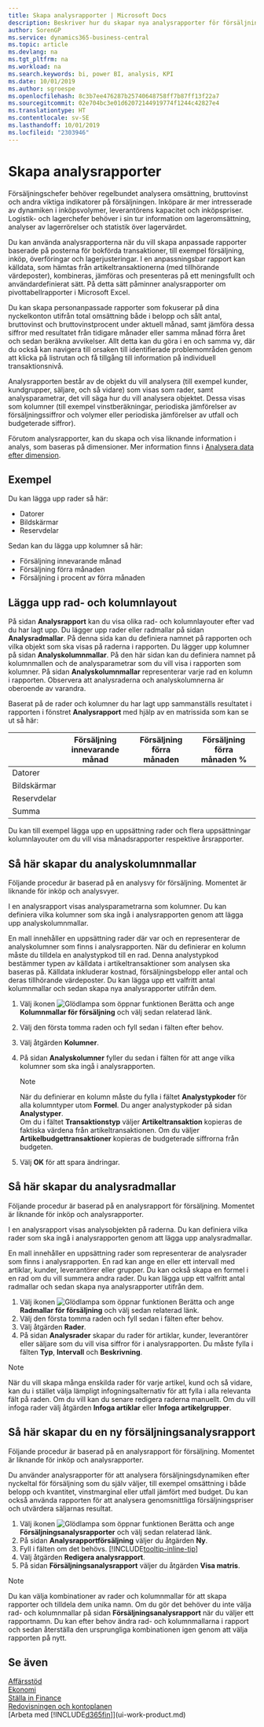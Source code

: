 ```yaml
---
title: Skapa analysrapporter | Microsoft Docs
description: Beskriver hur du skapar nya analysrapporter för försäljning, inköp och lager, och skapa analysmallar.
author: SorenGP
ms.service: dynamics365-business-central
ms.topic: article
ms.devlang: na
ms.tgt_pltfrm: na
ms.workload: na
ms.search.keywords: bi, power BI, analysis, KPI
ms.date: 10/01/2019
ms.author: sgroespe
ms.openlocfilehash: 8c3b7ee476287b25740648758ff7b87ff13f22a7
ms.sourcegitcommit: 02e704bc3e01d62072144919774f1244c42827e4
ms.translationtype: HT
ms.contentlocale: sv-SE
ms.lasthandoff: 10/01/2019
ms.locfileid: "2303946"
---
```

#  <a name="create-analysis-reports"></a>Skapa analysrapporter
Försäljningschefer behöver regelbundet analysera omsättning, bruttovinst och andra viktiga indikatorer på försäljningen. Inköpare är mer intresserade av dynamiken i inköpsvolymer, leverantörens kapacitet och inköpspriser. Logistik- och lagerchefer behöver i sin tur information om lageromsättning, analyser av lagerrörelser och statistik över lagervärdet.  

Du kan använda analysrapporterna när du vill skapa anpassade rapporter baserade på posterna för bokförda transaktioner, till exempel försäljning, inköp, överföringar och lagerjusteringar. I en anpassningsbar rapport kan källdata, som hämtas från artikeltransaktionerna (med tillhörande värdeposter), kombineras, jämföras och presenteras på ett meningsfullt och användardefinierat sätt. På detta sätt påminner analysrapporter om pivottabellrapporter i Microsoft Excel.  

Du kan skapa personanpassade rapporter som fokuserar på dina nyckelkonton utifrån total omsättning både i belopp och sålt antal, bruttovinst och bruttovinstprocent under aktuell månad, samt jämföra dessa siffror med resultatet från tidigare månader eller samma månad förra året och sedan beräkna avvikelser. Allt detta kan du göra i en och samma vy, där du också kan navigera till orsaken till identifierade problemområden genom att klicka på listrutan och få tillgång till information på individuell transaktionsnivå.  

Analysrapporten består av de objekt du vill analysera (till exempel kunder, kundgrupper, säljare, och så vidare) som visas som rader, samt analysparametrar, det vill säga hur du vill analysera objektet. Dessa visas som kolumner (till exempel vinstberäkningar, periodiska jämförelser av försäljningssiffror och volymer eller periodiska jämförelser av utfall och budgeterade siffror).

Förutom analysrapporter, kan du skapa och visa liknande information i analys, som baseras på dimensioner. Mer information finns i [Analysera data efter dimension](bi-how-analyze-data-dimension.md).

## <a name="example"></a>Exempel  
Du kan lägga upp rader så här:  
- Datorer  
- Bildskärmar  
- Reservdelar  

Sedan kan du lägga upp kolumner så här:  

- Försäljning innevarande månad  
- Försäljning förra månaden  
- Försäljning i procent av förra månaden  

## <a name="setting-up-line-and-column-layouts"></a>Lägga upp rad- och kolumnlayout  
 På sidan **Analysrapport** kan du visa olika rad- och kolumnlayouter efter vad du har lagt upp. Du lägger upp rader eller radmallar på sidan **Analysradmallar**. På denna sida kan du definiera namnet på rapporten och vilka objekt som ska visas på raderna i rapporten. Du lägger upp kolumner på sidan **Analyskolumnmallar**. På den här sidan kan du definiera namnet på kolumnmallen och de analysparametrar som du vill visa i rapporten som kolumner. På sidan **Analyskolumnmallar** representerar varje rad en kolumn i rapporten. Observera att analysraderna och analyskolumnerna är oberoende av varandra.  

Baserat på de rader och kolumner du har lagt upp sammanställs resultatet i rapporten i fönstret **Analysrapport** med hjälp av en matrissida som kan se ut så här:  

| |Försäljning innevarande månad|Försäljning förra månaden|Försäljning förra månaden %|  
|-|-|-|-|  
|Datorer| | | |  
|Bildskärmar| | | |  
|Reservdelar| | | |  
|Summa| | | |  

 Du kan till exempel lägga upp en uppsättning rader och flera uppsättningar kolumnlayouter om du vill visa månadsrapporter respektive årsrapporter.

 ## <a name="to-set-up-analysis-column-templates"></a>Så här skapar du analyskolumnmallar
Följande procedur är baserad på en analysvy för försäljning. Momentet är liknande för inköp och analysvyer.

I en analysrapport visas analysparametrarna som kolumner. Du kan definiera vilka kolumner som ska ingå i analysrapporten genom att lägga upp analyskolumnmallar.  

En mall innehåller en uppsättning rader där var och en representerar de analyskolumner som finns i analysrapporten. När du definierar en kolumn måste du tilldela en analystypkod till en rad. Denna analystypkod bestämmer typen av källdata i artikeltransaktioner som analysen ska baseras på. Källdata inkluderar kostnad, försäljningsbelopp eller antal och deras tillhörande värdeposter. Du kan lägga upp ett valfritt antal kolumnmallar och sedan skapa nya analysrapporter utifrån dem.    

1. Välj ikonen ![Glödlampa som öppnar funktionen Berätta](media/ui-search/search_small.png "Berätta vad du vill göra") och ange **Kolumnmallar för försäljning** och välj sedan relaterad länk.  
2. Välj den första tomma raden och fyll sedan i fälten efter behov.
3. Välj åtgärden **Kolumner**.  
4. På sidan **Analyskolumner** fyller du sedan i fälten för att ange vilka kolumner som ska ingå i analysrapporten.  

    > [!NOTE]  
    >   När du definierar en kolumn måste du fylla i fältet **Analystypkoder** för alla kolumntyper utom **Formel**. Du anger analystypkoder på sidan **Analystyper**.  
    Om du i fältet **Transaktionstyp** väljer **Artikeltransaktion** kopieras de faktiska värdena från artikeltransaktionen. Om du väljer **Artikelbudgettransaktioner** kopieras de budgeterade siffrorna från budgeten.  
5.  Välj **OK** för att spara ändringar.  

## <a name="to-set-up-analysis-line-templates"></a>Så här skapar du analysradmallar  
Följande procedur är baserad på en analysrapport för försäljning. Momentet är liknande för inköp och analysrapporter.

I en analysrapport visas analysobjekten på raderna. Du kan definiera vilka rader som ska ingå i analysrapporten genom att lägga upp analysradmallar.  

En mall innehåller en uppsättning rader som representerar de analysrader som finns i analysrapporten. En rad kan ange en eller ett intervall med artiklar, kunder, leverantörer eller grupper. Du kan också skapa en formel i en rad om du vill summera andra rader. Du kan lägga upp ett valfritt antal radmallar och sedan skapa nya analysrapporter utifrån dem.    

1. Välj ikonen ![Glödlampa som öppnar funktionen Berätta](media/ui-search/search_small.png "Berätta vad du vill göra") och ange **Radmallar för försäljning** och välj sedan relaterad länk.  
2. Välj den första tomma raden och fyll sedan i fälten efter behov.
3. Välj åtgärden **Rader**.  
4. På sidan **Analysrader** skapar du rader för artiklar, kunder, leverantörer eller säljare som du vill visa siffror för i analysrapporten. Du måste fylla i fälten **Typ**, **Intervall** och **Beskrivning**.  

> [!NOTE]  
>   När du vill skapa många enskilda rader för varje artikel, kund och så vidare, kan du i stället välja lämpligt infogningsalternativ för att fylla i alla relevanta fält på raden. Om du vill kan du senare redigera raderna manuellt. Om du vill infoga rader välj åtgärden **Infoga artiklar** eller **Infoga artikelgrupper**.  

## <a name="to-create-a-new-sales-analysis-report"></a>Så här skapar du en ny försäljningsanalysrapport
Följande procedur är baserad på en analysrapport för försäljning. Momentet är liknande för inköp och analysrapporter.

Du använder analysrapporter för att analysera försäljningsdynamiken efter nyckeltal för försäljning som du själv väljer, till exempel omsättning i både belopp och kvantitet, vinstmarginal eller utfall jämfört med budget. Du kan också använda rapporten för att analysera genomsnittliga försäljningspriser och utvärdera säljarnas resultat.  

1. Välj ikonen ![Glödlampa som öppnar funktionen Berätta](media/ui-search/search_small.png "Berätta vad du vill göra") och ange **Försäljningsanalysrapporter** och välj sedan relaterad länk.  
2. På sidan **Analysrapportförsäljning** väljer du åtgärden **Ny**.
3. Fyll i fälten om det behövs. [!INCLUDE[tooltip-inline-tip](includes/tooltip-inline-tip_md.md)]
4. Välj åtgärden **Redigera analysrapport**.
5. På sidan **Försäljningsanalysrapport** väljer du åtgärden **Visa matris**.  

> [!NOTE]  
>   Du kan välja kombinationer av rader och kolumnmallar för att skapa rapporter och tilldela dem unika namn. Om du gör det behöver du inte välja rad- och kolumnmallar på sidan **Försäljningsanalysrapport** när du väljer ett rapportnamn. Du kan efter behov ändra rad- och kolumnmallarna i rapport och sedan återställa den ursprungliga kombinationen igen genom att välja rapporten på nytt.

## <a name="see-also"></a>Se även
[Affärsstöd](bi.md)  
[Ekonomi](finance.md)  
[Ställa in Finance](finance-setup-finance.md)  
[Redovisningen och kontoplanen](finance-general-ledger.md)  
[Arbeta med [!INCLUDE[d365fin](includes/d365fin_md.md)]](ui-work-product.md)  
